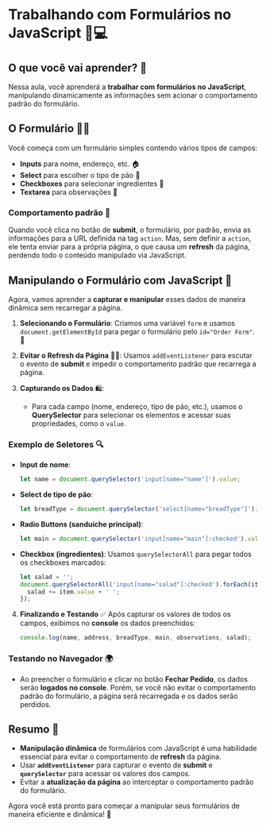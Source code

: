 # Trabalhando com Formulários no JavaScript 📝💻

## O que você vai aprender? 🤔
Nessa aula, você aprenderá a **trabalhar com formulários no JavaScript**, manipulando dinamicamente as informações sem acionar o comportamento padrão do formulário.

## O Formulário 👨‍💻
Você começa com um formulário simples contendo vários tipos de campos:
- **Inputs** para nome, endereço, etc. 🏠
- **Select** para escolher o tipo de pão 🍞
- **Checkboxes** para selecionar ingredientes 🥒
- **Textarea** para observações 📝

### Comportamento padrão 🚫
Quando você clica no botão de **submit**, o formulário, por padrão, envia as informações para a URL definida na tag `action`. Mas, sem definir a `action`, ele tenta enviar para a própria página, o que causa um **refresh** da página, perdendo todo o conteúdo manipulado via JavaScript.

## Manipulando o Formulário com JavaScript 🔧
Agora, vamos aprender a **capturar e manipular** esses dados de maneira dinâmica sem recarregar a página.

1. **Selecionando o Formulário**: 
   Criamos uma variável `form` e usamos `document.getElementById` para pegar o formulário pelo `id="Order Form"`. 📝

2. **Evitar o Refresh da Página** 🚫🔄:
   Usamos `addEventListener` para escutar o evento de **submit** e impedir o comportamento padrão que recarrega a página.

3. **Capturando os Dados** 🛍️:
   - Para cada campo (nome, endereço, tipo de pão, etc.), usamos o **QuerySelector** para selecionar os elementos e acessar suas propriedades, como o `value`.

### Exemplo de Seletores 🔍
- **Input de nome**: 
  ```js
  let name = document.querySelector('input[name="name"]').value;
  ```
- **Select de tipo de pão**: 
  ```js
  let breadType = document.querySelector('select[name="breadType"]').value;
  ```
- **Radio Buttons (sanduíche principal)**: 
  ```js
  let main = document.querySelector('input[name="main"]:checked').value;
  ```
- **Checkbox (ingredientes)**: 
  Usamos `querySelectorAll` para pegar todos os checkboxes marcados:
  ```js
  let salad = '';
  document.querySelectorAll('input[name="salad"]:checked').forEach(item => {
    salad += item.value + ' ';
  });
  ```

4. **Finalizando e Testando** ✅
   Após capturar os valores de todos os campos, exibimos no **console** os dados preenchidos:
   ```js
   console.log(name, address, breadType, main, observations, salad);
   ```

### Testando no Navegador 🌍
- Ao preencher o formulário e clicar no botão **Fechar Pedido**, os dados serão **logados no console**. Porém, se você não evitar o comportamento padrão do formulário, a página será recarregada e os dados serão perdidos.

## Resumo 🧠
- **Manipulação dinâmica** de formulários com JavaScript é uma habilidade essencial para evitar o comportamento de **refresh** da página.
- Usar **`addEventListener`** para capturar o evento de **submit** e **`querySelector`** para acessar os valores dos campos.
- Evitar a **atualização da página** ao interceptar o comportamento padrão do formulário.

Agora você está pronto para começar a manipular seus formulários de maneira eficiente e dinâmica! 🚀
